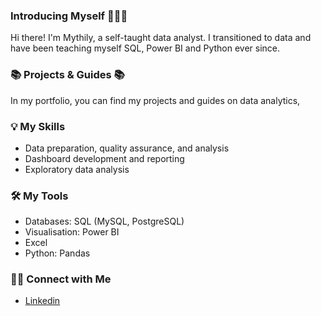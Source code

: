 ### Introducing Myself 🙋🏻‍♀️

Hi there! I'm Mythily, a self-taught data analyst.  I transitioned to data and have been teaching myself SQL, Power BI and Python ever since.

### 📚 Projects & Guides 📚
In my portfolio, you can find my projects and guides on data analytics, 

### 💡 My Skills
- Data preparation, quality assurance, and analysis
- Dashboard development and reporting
- Exploratory data analysis

### 🛠️ My Tools
- Databases: SQL (MySQL, PostgreSQL)
- Visualisation: Power BI
- Excel
- Python:  Pandas


### 🙌🏻 Connect with Me
- [Linkedin](https://www.linkedin.com/in/mythily-ram-795b1521/)
<!--[Medium](https://medium.com/@mythilyrm)-->  
